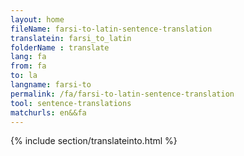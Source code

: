 ```yaml
---
layout: home
fileName: farsi-to-latin-sentence-translation
translatein: farsi_to_latin
folderName : translate
lang: fa
from: fa
to: la
langname: farsi-to
permalink: /fa/farsi-to-latin-sentence-translation
tool: sentence-translations
matchurls: en&&fa
---
```

{% include section/translateinto.html %}

